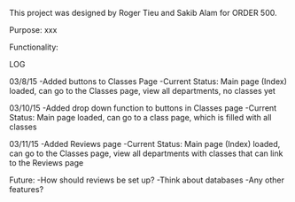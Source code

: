 This project was designed by Roger Tieu and Sakib Alam for ORDER 500. 


Purpose: xxx

Functionality:



LOG

03/8/15
-Added buttons to Classes Page
-Current Status: Main page (Index) loaded, can go to the Classes page, view all departments, no classes yet

03/10/15
-Added drop down function to buttons in Classes page
-Current Status: Main page loaded, can go to a class page, which is filled with all classes

03/11/15
-Added Reviews page
-Current Status: Main page (Index) loaded, can go to the Classes page, view all departments with classes that can link to the Reviews page

Future:
-How should reviews be set up?
-Think about databases
-Any other features?
